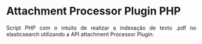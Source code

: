 # Attachment Processor Plugin PHP

<p align="justify">Script PHP com o intuito de realizar a indexação de texto .pdf no elasticsearch utilizando a API attachment Processor Plugin.</p>
